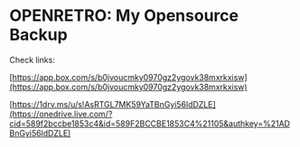 OPENRETRO: My Opensource Backup
===============================

Check links:

[https://app.box.com/s/b0jvoucmky0970gz2ygovk38mxrkxisw](https://app.box.com/s/b0jvoucmky0970gz2ygovk38mxrkxisw)
 
[https://1drv.ms/u/s!AsRTGL7MK59YaTBnGyi56ldDZLE](https://onedrive.live.com/?cid=589f2bccbe1853c4&id=589F2BCCBE1853C4%21105&authkey=%21ADBnGyi56ldDZLE) 
